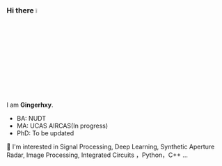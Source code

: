 ### Hi there <a href="https://www.gautamkrishnar.com/"><img src="https://media.giphy.com/media/hvRJCLFzcasrR4ia7z/giphy.gif" width="5%"></a>

I am **Gingerhxy**. 

* BA: NUDT  
* MA: UCAS AIRCAS(In progress)  
* PhD: To be updated

👀 I'm interested in Signal Processing, Deep Learning, Synthetic Aperture Radar, Image Processing, Integrated Circuits ，Python，C++ ...


<!---
Gingerhxy/Gingerhxy is a ✨ special ✨ repository because its `README.md` (this file) appears on your GitHub profile.
You can click the Preview link to take a look at your changes.
--->
